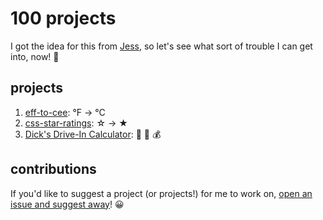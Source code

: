 # 100 projects

I got the idea for this from [Jess](https://github.com/jessabean/100-javascript-projects), so let's see what sort of trouble I can get into, now! :tada:


## projects

1. [eff-to-cee](https://github.com/dotsara/eff-to-cee): °F → °C
2. [css-star-ratings](https://github.com/dotsara/css-star-ratings): &#9734; → &#9733;
3. [Dick's Drive-In Calculator](https://github.com/dotsara/ddi-calc): :hamburger: :fries: :moneybag:


## contributions

If you'd like to suggest a project (or projects!) for me to work on, [open an issue and suggest away](../../issues)! :grinning:

